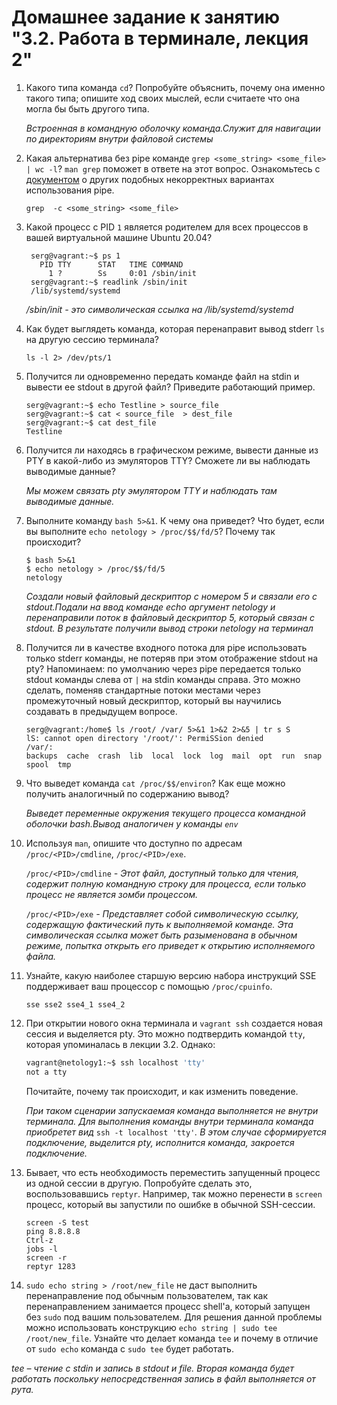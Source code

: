 # Домашнее задание к занятию "3.2. Работа в терминале, лекция 2"

1. Какого типа команда `cd`? Попробуйте объяснить, почему она именно такого типа; опишите ход своих мыслей, если считаете что она могла бы быть другого типа.
  
   *Встроенная в командную оболочку команда.Служит для навигации по директориям внутри файловой системы*
1. Какая альтернатива без pipe команде `grep <some_string> <some_file> | wc -l`? `man grep` поможет в ответе на этот вопрос. Ознакомьтесь с [документом](http://www.smallo.ruhr.de/award.html) о других подобных некорректных вариантах использования pipe.
   
   ```
   grep  -c <some_string> <some_file> 
   
   ```
1. Какой процесс с PID `1` является родителем для всех процессов в вашей виртуальной машине Ubuntu 20.04?
   ```
    serg@vagrant:~$ ps 1
      PID TTY      STAT   TIME COMMAND
        1 ?        Ss     0:01 /sbin/init
	serg@vagrant:~$ readlink /sbin/init
	/lib/systemd/systemd
   ```
   */sbin/init - это символическая ссылка на /lib/systemd/systemd*
   
1. Как будет выглядеть команда, которая перенаправит вывод stderr `ls` на другую сессию терминала?
   ```
   ls -l 2> /dev/pts/1
   ```
1. Получится ли одновременно передать команде файл на stdin и вывести ее stdout в другой файл? Приведите работающий пример.
	```
	serg@vagrant:~$ echo Testline > source_file
	serg@vagrant:~$ cat < source_file  > dest_file
	serg@vagrant:~$ cat dest_file
	Testline
   	```
1. Получится ли находясь в графическом режиме, вывести данные из PTY в какой-либо из эмуляторов TTY? Сможете ли вы наблюдать выводимые данные?
   
   *Mы можем связать pty эмулятором TTY и наблюдать там выводимые данные.*
1. Выполните команду `bash 5>&1`. К чему она приведет? Что будет, если вы выполните `echo netology > /proc/$$/fd/5`? Почему так происходит?
	```
	$ bash 5>&1
	$ echo netology > /proc/$$/fd/5
	netology
	```
	*Создали новый файловый дескриптор с номером 5 и связали его с stdout.Подали на ввод команде echo  аргумент netology и перенаправили поток в файловый дескриптор
5, который связан с stdout. В результате получили вывод строки netology на терминал*
1. Получится ли в качестве входного потока для pipe использовать только stderr команды, не потеряв при этом отображение stdout на pty? Напоминаем: по умолчанию через pipe передается только stdout команды слева от `|` на stdin команды справа.
Это можно сделать, поменяв стандартные потоки местами через промежуточный новый дескриптор, который вы научились создавать в предыдущем вопросе.
   ```
   serg@vagrant:/home$ ls /root/ /var/ 5>&1 1>&2 2>&5 | tr s S
   lS: cannot open directory '/root/': PermiSSion denied
   /var/:
   backups  cache  crash  lib  local  lock  log  mail  opt  run  snap  spool  tmp
   ```
1. Что выведет команда `cat /proc/$$/environ`? Как еще можно получить аналогичный по содержанию вывод?
   
   *Выведет переменные окружения текущего процесса командной оболочки bash.Вывод аналогичен у команды `env`*
1. Используя `man`, опишите что доступно по адресам `/proc/<PID>/cmdline`, `/proc/<PID>/exe`.
   
   `/proc/<PID>/cmdline` *- Этот файл, доступный только для чтения, содержит полную командную строку для процесса, если только процесс не является зомби процессом.*
   
   `/proc/<PID>/exe` *- Представляет собой символическую ссылку, содержащую фактический путь к выполняемой команде. Эта символическая ссылка может быть разыменована в обычном режиме, попытка открыть его приведет к открытию исполняемого файла.*
1. Узнайте, какую наиболее старшую версию набора инструкций SSE поддерживает ваш процессор с помощью `/proc/cpuinfo`.

	`sse sse2 sse4_1 sse4_2`
1. При открытии нового окна терминала и `vagrant ssh` создается новая сессия и выделяется pty. Это можно подтвердить командой `tty`, которая упоминалась в лекции 3.2. Однако:

    ```bash
	vagrant@netology1:~$ ssh localhost 'tty'
	not a tty
    ```

	Почитайте, почему так происходит, и как изменить поведение.
	
	*При таком сценарии запускаемая команда выполняется не внутри терминала. Для выполнения команды внутри терминала команда приобретет вид* `ssh -t localhost 'tty'`*. В этом случае сформируется подключение, выделится pty, исполнится команда, закроется подключение.* 
1. Бывает, что есть необходимость переместить запущенный процесс из одной сессии в другую. Попробуйте сделать это, воспользовавшись `reptyr`. Например, так можно перенести в `screen` процесс, который вы запустили по ошибке в обычной SSH-сессии.
   ```
   screen -S test
   ping 8.8.8.8 
   Ctrl-z  
   jobs -l 
   screen -r
   reptyr 1283  
   ```
1. `sudo echo string > /root/new_file` не даст выполнить перенаправление под обычным пользователем, так как перенаправлением занимается процесс shell'а, который запущен без `sudo` под вашим пользователем. Для решения данной проблемы можно использовать конструкцию `echo string | sudo tee /root/new_file`. Узнайте что делает команда `tee` и почему в отличие от `sudo echo` команда с `sudo tee` будет работать.

*tee – чтение с stdin и запись в stdout и file.
Вторая команда будет работать поскольку непосредственная запись в файл выполняется от рута.*

 
 
